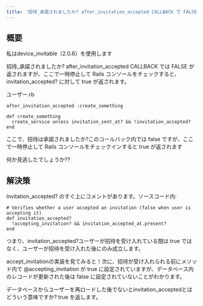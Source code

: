 ```yaml
---
title: '招待_承諾されましたか? after_invitation_accepted CALLBACK で FALSE を返す'
---
```


## 概要
私はdevice_invitable（2.0.6）を使用します

招待_承諾されましたか? after_invitation_accepted CALLBACK では FALSE が返されますが、ここで一時停止して Rails コンソールをチェックすると、invitation_accepted? に対して true が返されます。

ユーザー.rb

```
after_invitation_accepted :create_something

def create_something
  create_service unless invitation_sent_at? && !invitation_accepted?  
end

```
ここで、招待は承諾されましたか?このコールバック内では false ですが、ここで一時停止して Rails コンソールをチェックインすると true が返されます

何か見逃したでしょうか??

## 解決策
Invitation_accepted? のすぐ上にコメントがあります。ソースコード内:

```
# Verifies whether a user accepted an invitation (false when user is accepting it)
def invitation_accepted?
  !accepting_invitation? && invitation_accepted_at.present?
end

```
つまり、invitation_accepted?ユーザーが招待を受け入れている間は true ではなく、ユーザーが招待を受け入れた後にのみ成立します。

accept_invitationの実装を見てみると！次に、招待が受け入れられる前にメソッド内で @accepting_invitation が true に設定されていますが、データベース内のレコードが更新された後は false に設定されていないことがわかります。

データベースからユーザーを再ロードした後でないとinvitation_acceptedとはどういう意味ですか? true を返します。

